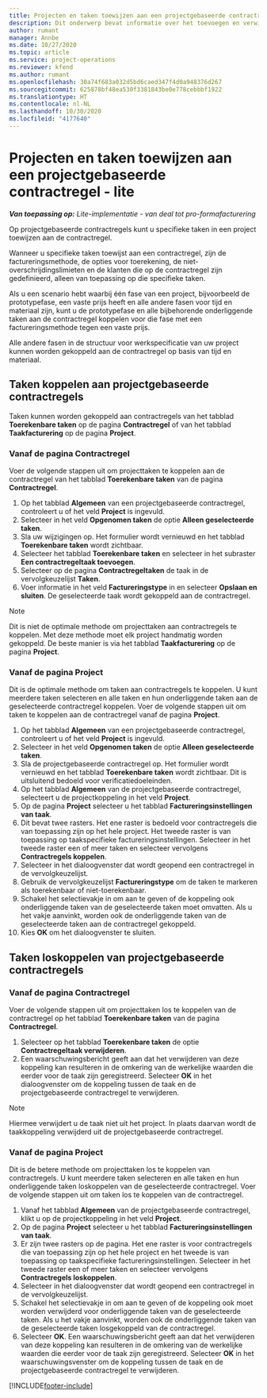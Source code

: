 ```yaml
---
title: Projecten en taken toewijzen aan een projectgebaseerde contractregel - lite
description: Dit onderwerp bevat informatie over het toevoegen en verwijderen van projecten en taken aan een contractregel.
author: rumant
manager: Annbe
ms.date: 10/27/2020
ms.topic: article
ms.service: project-operations
ms.reviewer: kfend
ms.author: rumant
ms.openlocfilehash: 30a74f683a032d5bd6caed347f4d0a948376d267
ms.sourcegitcommit: 625878bf48ea530f3381843be0e778cebbbf1922
ms.translationtype: HT
ms.contentlocale: nl-NL
ms.lasthandoff: 10/30/2020
ms.locfileid: "4177640"
---
```

# <a name="map-projects-and-tasks-to-a-project-based-contract-line---lite"></a>Projecten en taken toewijzen aan een projectgebaseerde contractregel - lite

_**Van toepassing op:** Lite-implementatie - van deal tot pro-formafacturering_

Op projectgebaseerde contractregels kunt u specifieke taken in een project toewijzen aan de contractregel.

Wanneer u specifieke taken toewijst aan een contractregel, zijn de factureringsmethode, de opties voor toerekening, de niet-overschrijdingslimieten en de klanten die op de contractregel zijn gedefinieerd, alleen van toepassing op die specifieke taken.

Als u een scenario hebt waarbij één fase van een project, bijvoorbeeld de prototypefase, een vaste prijs heeft en alle andere fasen voor tijd en materiaal zijn, kunt u de prototypefase en alle bijbehorende onderliggende taken aan de contractregel koppelen voor die fase met een factureringsmethode tegen een vaste prijs.

Alle andere fasen in de structuur voor werkspecificatie van uw project kunnen worden gekoppeld aan de contractregel op basis van tijd en materiaal.

## <a name="associate-tasks-to-project-based-contract-lines"></a>Taken koppelen aan projectgebaseerde contractregels

Taken kunnen worden gekoppeld aan contractregels van het tabblad **Toerekenbare taken** op de pagina **Contractregel** of van het tabblad **Taakfacturering** op de pagina **Project**.

### <a name="from-the-contract-line-page"></a>Vanaf de pagina Contractregel

Voer de volgende stappen uit om projecttaken te koppelen aan de contractregel van het tabblad **Toerekenbare taken** van de pagina **Contractregel**.

1. Op het tabblad **Algemeen** van een projectgebaseerde contractregel, controleert u of het veld **Project** is ingevuld.
2. Selecteer in het veld **Opgenomen taken** de optie **Alleen geselecteerde taken**.
3. Sla uw wijzigingen op. Het formulier wordt vernieuwd en het tabblad **Toerekenbare taken** wordt zichtbaar.
4. Selecteer het tabblad **Toerekenbare taken** en selecteer in het subraster **Een contractregeltaak toevoegen**.
5. Selecteer op de pagina **Contractregeltaken** de taak in de vervolgkeuzelijst **Taken**. 
6. Voer informatie in het veld **Factureringstype** in en selecteer **Opslaan en sluiten**. De geselecteerde taak wordt gekoppeld aan de contractregel.

> [!NOTE]
> Dit is niet de optimale methode om projecttaken aan contractregels te koppelen. Met deze methode moet elk project handmatig worden gekoppeld. De beste manier is via het tabblad **Taakfacturering** op de pagina **Project**.

### <a name="from-the-project-page"></a>Vanaf de pagina Project

Dit is de optimale methode om taken aan contractregels te koppelen. U kunt meerdere taken selecteren en alle taken en hun onderliggende taken aan de geselecteerde contractregel koppelen. Voer de volgende stappen uit om taken te koppelen aan de contractregel vanaf de pagina **Project**.

1. Op het tabblad **Algemeen** van een projectgebaseerde contractregel, controleert u of het veld **Project** is ingevuld.
2. Selecteer in het veld **Opgenomen taken** de optie **Alleen geselecteerde taken**.
3. Sla de projectgebaseerde contractregel op. Het formulier wordt vernieuwd en het tabblad **Toerekenbare taken** wordt zichtbaar. Dit is uitsluitend bedoeld voor verificatiedoeleinden.
4. Op het tabblad **Algemeen** van de projectgebaseerde contractregel, selecteert u de projectkoppeling in het veld **Project**.
5. Op de pagina **Project** selecteer u het tabblad **Factureringsinstellingen van taak**.
6. Dit bevat twee rasters. Het ene raster is bedoeld voor contractregels die van toepassing zijn op het hele project. Het tweede raster is van toepassing op taakspecifieke factureringsinstellingen. Selecteer in het tweede raster een of meer taken en selecteer vervolgens **Contractregels koppelen**.
7. Selecteer in het dialoogvenster dat wordt geopend een contractregel in de vervolgkeuzelijst.
8. Gebruik de vervolgkeuzelijst **Factureringstype** om de taken te markeren als toerekenbaar of niet-toerekenbaar.
9. Schakel het selectievakje in om aan te geven of de koppeling ook onderliggende taken van de geselecteerde taken moet omvatten. Als u het vakje aanvinkt, worden ook de onderliggende taken van de geselecteerde taken aan de contractregel gekoppeld.
10. Kies **OK** om het dialoogvenster te sluiten.

## <a name="unassociate-tasks-from-project-based-contract-lines"></a>Taken loskoppelen van projectgebaseerde contractregels

### <a name="from-the-contract-line-page"></a>Vanaf de pagina Contractregel

Voer de volgende stappen uit om projecttaken los te koppelen van de contractregel op het tabblad **Toerekenbare taken** van de pagina **Contractregel**.

1. Selecteer op het tabblad **Toerekenbare taken** de optie **Contractregeltaak verwijderen**.
2. Een waarschuwingsbericht geeft aan dat het verwijderen van deze koppeling kan resulteren in de omkering van de werkelijke waarden die eerder voor de taak zijn geregistreerd. Selecteer **OK** in het dialoogvenster om de koppeling tussen de taak en de projectgebaseerde contractregel te verwijderen. 

> [!NOTE]
> Hiermee verwijdert u de taak niet uit het project. In plaats daarvan wordt de taakkoppeling verwijderd uit de projectgebaseerde contractregel.

### <a name="from-the-project-page"></a>Vanaf de pagina Project

Dit is de betere methode om projecttaken los te koppelen van contractregels. U kunt meerdere taken selecteren en alle taken en hun onderliggende taken loskoppelen van de geselecteerde contractregel. Voer de volgende stappen uit om taken los te koppelen van de contractregel.

1. Vanaf het tabblad **Algemeen** van de projectgebaseerde contractregel, klikt u op de projectkoppeling in het veld **Project**.
2. Op de pagina **Project** selecteer u het tabblad **Factureringsinstellingen van taak**.
3. Er zijn twee rasters op de pagina. Het ene raster is voor contractregels die van toepassing zijn op het hele project en het tweede is van toepassing op taakspecifieke factureringsinstellingen. Selecteer in het tweede raster een of meer taken en selecteer vervolgens **Contractregels loskoppelen**.
4. Selecteer in het dialoogvenster dat wordt geopend een contractregel in de vervolgkeuzelijst.
5. Schakel het selectievakje in om aan te geven of de koppeling ook moet worden verwijderd voor onderliggende taken van de geselecteerde taken. Als u het vakje aanvinkt, worden ook de onderliggende taken van de geselecteerde taken losgekoppeld van de contractregel.
6. Selecteer **OK**. Een waarschuwingsbericht geeft aan dat het verwijderen van deze koppeling kan resulteren in de omkering van de werkelijke waarden die eerder voor de taak zijn geregistreerd. Selecteer **OK** in het waarschuwingsvenster om de koppeling tussen de taak en de projectgebaseerde contractregel te verwijderen.


[!INCLUDE[footer-include](../../includes/footer-banner.md)]